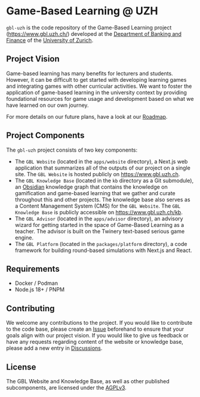 # Game-Based Learning @ UZH

`gbl-uzh` is the code repository of the Game-Based Learning project (<https://www.gbl.uzh.ch/>) developed at the [Department of Banking and Finance](https://www.bf.uzh.ch/en.html) of the [University of Zurich](https://www.uzh.ch/en.html).

## Project Vision

Game-based learning has many benefits for lecturers and students. However, it can be difficult to get started with developing learning games and integrating games with other curricular activities. We want to foster the application of game-based learning in the university context by providing foundational resources for game usage and development based on what we have learned on our own journey.

For more details on our future plans, have a look at our [Roadmap](https://www.gbl.uzh.ch/about/).

## Project Components

The `gbl-uzh` project consists of two key components:

- The `GBL Website` (located in the `apps/website` directory), a Next.js web application that summarizes all of the outputs of our project on a single site. The `GBL Website` is hosted publicly on <https://www.gbl.uzh.ch>.
- The `GBL Knowledge Base` (located in the `kb` directory as a Git submodule), an [Obsidian](https://obsidian.md/) knowledge graph that contains the knowledge on gamification and game-based learning that we gather and curate throughout this and other projects. The knowledge base also serves as a Content Management System (CMS) for the `GBL Website`. The `GBL Knowledge Base` is publicly accessible on <https://www.gbl.uzh.ch/kb>.
- The `GBL Advisor` (located in the `apps/advisor` directory), an advisory wizard for getting started in the space of Game-Based Learning as a teacher. The advisor is built on the Twinery text-based serious game engine.
- The `GBL Platform` (located in the `packages/platform` directory), a code framework for building round-based simulations with Next.js and React.

## Requirements

- Docker / Podman
- Node.js 18+ / PNPM

## Contributing

We welcome any contributions to the project. If you would like to contribute to the code base, please create an [Issue](https://github.com/uzh-bf/gbl-uzh/issues) beforehand to ensure that your goals align with our project vision. If you would like to give us feedback or have any requests regarding content of the website or knowledge base, please add a new entry in [Discussions](https://github.com/uzh-bf/gbl-uzh/discussions).

## License

The GBL Website and Knowledge Base, as well as other published subcomponents, are licensed under the [AGPLv3](https://www.gnu.org/licenses/agpl-3.0.de.html).
